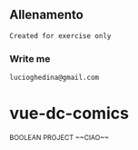 ## Allenamento
```
Created for exercise only
```

### Write me
```
lucioghedina@gmail.com
```

# vue-dc-comics

<sub>
BOOLEAN PROJECT
~~CIAO~~
</sub>